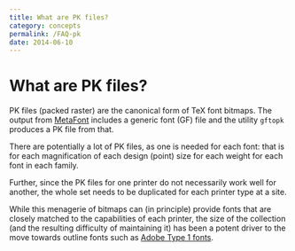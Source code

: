 ```yaml
---
title: What are PK files?
category: concepts
permalink: /FAQ-pk
date: 2014-06-10
---
```


# What are PK files?

PK files (packed raster) are the canonical form of TeX font
bitmaps.  The output from [MetaFont](FAQ-useMF) includes a generic
font (GF) file and the utility `gftopk` produces a
PK file from that.

There are potentially a lot of PK files, as one
is needed for each font: that is for each magnification of each
design (point) size for each weight for each font in each family.

Further, since the PK files for one printer do not necessarily
work well for another, the whole set needs to be duplicated for each
printer type at a site.

While this menagerie of bitmaps can (in principle) provide fonts that
are closely matched to the capabilities of each printer, the size of
the collection (and the resulting difficulty of maintaining it) has
been a potent driver to the move towards outline fonts such as
[Adobe Type 1 fonts](FAQ-adobetypen).

